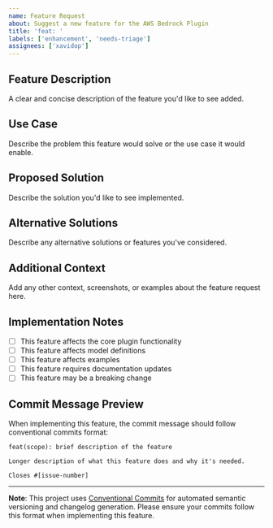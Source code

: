 ```yaml
---
name: Feature Request
about: Suggest a new feature for the AWS Bedrock Plugin
title: 'feat: '
labels: ['enhancement', 'needs-triage']
assignees: ['xavidop']
---
```


## Feature Description

A clear and concise description of the feature you'd like to see added.

## Use Case

Describe the problem this feature would solve or the use case it would enable.

## Proposed Solution

Describe the solution you'd like to see implemented.

## Alternative Solutions

Describe any alternative solutions or features you've considered.

## Additional Context

Add any other context, screenshots, or examples about the feature request here.

## Implementation Notes

- [ ] This feature affects the core plugin functionality
- [ ] This feature affects model definitions
- [ ] This feature affects examples
- [ ] This feature requires documentation updates
- [ ] This feature may be a breaking change

## Commit Message Preview

When implementing this feature, the commit message should follow conventional commits format:

```
feat(scope): brief description of the feature

Longer description of what this feature does and why it's needed.

Closes #[issue-number]
```

---

**Note**: This project uses [Conventional Commits](https://conventionalcommits.org/) for automated semantic versioning and changelog generation. Please ensure your commits follow this format when implementing this feature.

